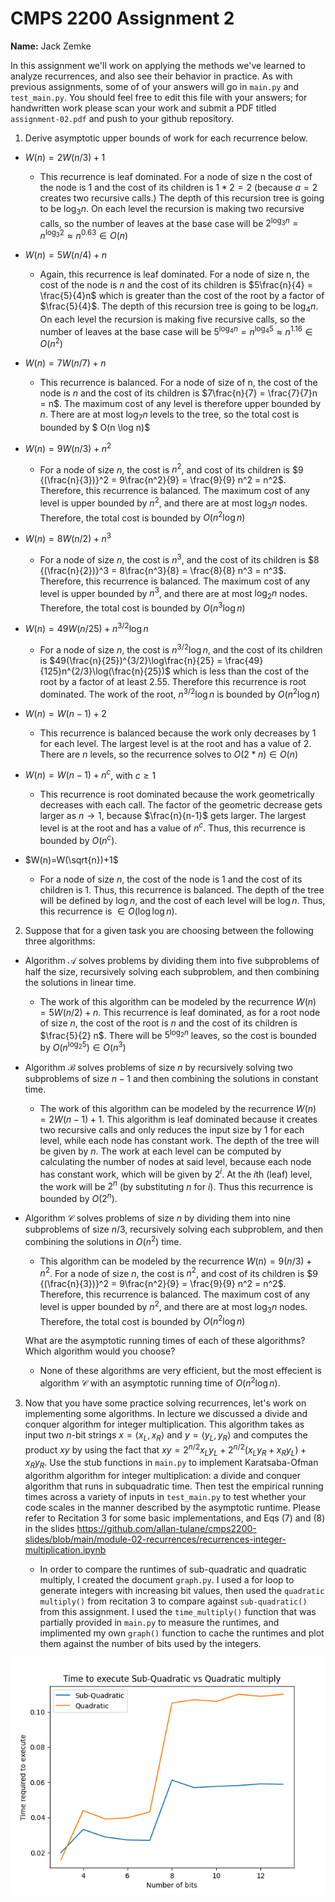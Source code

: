 # CMPS 2200 Assignment 2

**Name:** Jack Zemke

In this assignment we'll work on applying the methods we've learned to analyze recurrences, and also see their behavior
in practice. As with previous
assignments, some of of your answers will go in `main.py` and `test_main.py`. You
should feel free to edit this file with your answers; for handwritten
work please scan your work and submit a PDF titled `assignment-02.pdf`
and push to your github repository.


1. Derive asymptotic upper bounds of work for each recurrence below.
  * $W(n)=2W(n/3)+1$
    - This recurrence is leaf dominated. For a node of size n the cost of the node is $1$ and the cost of its children is $1 * 2 = 2$ (because $a=2$ creates two recursive calls.) The depth of this recursion tree is going to be $\log_{3} n$. On each level the recursion is making two recursive calls, so the number of leaves at the base case will be $2^{\log_{3} n} = n^{\log_{3} 2} \approx n^{0.63} \in O(n)$

  * $W(n)=5W(n/4)+n$
    - Again, this recurrence is leaf dominated. For a node of size n, the cost of the node is $n$ and the cost of its children is $5\frac{n}{4} = \frac{5}{4}n$ which is greater than the cost of the root by a factor of $\frac{5}{4}$. The depth of this recursion tree is going to be $\log_{4} n$. On each level the recursion is making five recursive calls, so the number of leaves at the base case will be $5^{\log_{4} n} = n^{\log_{4} 5} \approx n^{1.16} \in O(n^2)$

  * $W(n)=7W(n/7)+n$
    - This recurrence is balanced. For a node of size of n, the cost of the node is $n$ and the cost of its children is $7\frac{n}{7} = \frac{7}{7}n = n$. The maximum cost of any level is therefore upper bounded by $n$. There are at most $\log_{7} n$ levels to the tree, so the total cost is bounded by $ O(n \log n)$

  * $W(n)=9W(n/3)+n^2$
    - For a node of size $n$, the cost is $n^2$, and cost of its children is $9 {(\frac{n}{3})}^2 = 9\frac{n^2}{9} = \frac{9}{9} n^2 = n^2$. Therefore, this recurrence is balanced. The maximum cost of any level is upper bounded by $n^2$, and there are at most $\log_{3} n$ nodes. Therefore, the total cost is bounded by $O(n^2\log n)$

  * $W(n)=8W(n/2)+n^3$
    - For a node of size $n$, the cost is $n^3$, and the cost of its children is $8 {(\frac{n}{2})}^3 = 8\frac{n^3}{8} = \frac{8}{8} n^3 = n^3$. Therefore, this recurrence is balanced. The maximum cost of any level is upper bounded by $n^3$, and there are at most $\log_{2} n$ nodes. Therefore, the total cost is bounded by $O(n^3\log n)$

  * $W(n)=49W(n/25)+n^{3/2}\log n$
    - For a node of size $n$, the cost is $n^{3/2}\log n$, and the cost of its children is $49(\frac{n}{25})^{3/2}\log\frac{n}{25} = \frac{49}{125}n^{2/3}\log(\frac{n}{25})$ which is less than the cost of the root by a factor of at least $2.55$. Therefore this recurrence is root dominated. The work of the root, $n^{3/2}\log n$ is bounded by $O(n^2\log n)$
    
  * $W(n)=W(n-1)+2$
    - This recurrence is balanced because the work only decreases by 1 for each level. The largest level is at the root and has a value of $2$. There are $n$ levels, so the recurrence solves to $O(2*n) \in O(n)$
  * $W(n)= W(n-1)+n^c$, with $c\geq 1$
    - This recurrence is root dominated because the work geometrically decreases with each call. The factor of the geometric decrease gets larger as $n \rightarrow 1$, because $\frac{n}{n-1}$ gets larger. The largest level is at the root and has a value of $n^c$. Thus, this recurrence is bounded by $O(n^c)$.
  * $W(n)=W(\sqrt{n})+1$
    - For a node of size $n$, the cost of the node is $1$ and the cost of its children is $1$. Thus, this recurrence is balanced. The depth of the tree will be defined by $\log n$, and the cost of each level will be $\log n$. Thus, this recurrence is $\in O(\log\log n)$.


2. Suppose that for a given task you are choosing between the following three algorithms: 

  * Algorithm $\mathcal{A}$ solves problems by dividing them into
      five subproblems of half the size, recursively solving each
      subproblem, and then combining the solutions in linear time.
    - The work of this algorithm can be modeled by the recurrence $W(n) = 5W(n/2)+n$. This recurrence is leaf dominated, as for a root node of size $n$, the cost of the root is $n$ and the cost of its children is $\frac{5}{2} n$. There will be $5^{\log_{2} n}$ leaves, so the cost is bounded by $O(n^{\log_{2} 5}) \in O(n^3)$
    
  * Algorithm $\mathcal{B}$ solves problems of size $n$ by
      recursively solving two subproblems of size $n-1$ and then
      combining the solutions in constant time.
    - The work of this algorithm can be modeled by the recurrence $W(n) = 2W(n-1) + 1$. This algorithm is leaf dominated because it creates two recursive calls and only reduces the input size by 1 for each level, while each node has constant work. The depth of the tree will be given by $n$. The work at each level can be computed by calculating the number of nodes at said level, because each node has constant work, which will be given by $2^i$. At the $i\textrm{th}$ (leaf) level, the work will be $2^n$ (by substituting $n$ for $i$). Thus this recurrence is bounded by $O(2^n)$.
    
  * Algorithm $\mathcal{C}$ solves problems of size $n$ by dividing
      them into nine subproblems of size $n/3$, recursively solving
      each subproblem, and then combining the solutions in $O(n^2)$
      time.
     - This algorithm can be modeled by the recurrence $W(n) = 9(n/3) + n^2$. For a node of size $n$, the cost is $n^2$, and cost of its children is $9 {(\frac{n}{3})}^2 = 9\frac{n^2}{9} = \frac{9}{9} n^2 = n^2$. Therefore, this recurrence is balanced. The maximum cost of any level is upper bounded by $n^2$, and there are at most $\log_{3} n$ nodes. Therefore, the total cost is bounded by $O(n^2\log n)$

    What are the asymptotic running times of each of these algorithms?
    Which algorithm would you choose?
      - None of these algorithms are very efficient, but the most effecient is algorithm $\mathcal{C}$ with an asymptotic running time of $O(n^2\log n)$.


3. Now that you have some practice solving recurrences, let's work on
  implementing some algorithms. In lecture we discussed a divide and
  conquer algorithm for integer multiplication. This algorithm takes
  as input two $n$-bit strings $x = \langle x_L, x_R\rangle$ and
  $y=\langle y_L, y_R\rangle$ and computes the product $xy$ by using
  the fact that $xy = 2^{n/2}x_Ly_L + 2^{n/2}(x_Ly_R+x_Ry_L) +
  x_Ry_R.$ Use the
  stub functions in `main.py` to implement Karatsaba-Ofman algorithm algorithm for integer
  multiplication: a divide and conquer algorithm that runs in
  subquadratic time. Then test the empirical running times across a
  variety of inputs in `test_main.py` to test whether your code scales in the manner
  described by the asymptotic runtime. Please refer to Recitation 3 for some basic implementations, and Eqs (7) and (8) in the slides https://github.com/allan-tulane/cmps2200-slides/blob/main/module-02-recurrences/recurrences-integer-multiplication.ipynb

    - In order to compare the runtimes of sub-quadratic and quadratic multiply, I created the document `graph.py`. I used a for loop to generate integers with increasing bit values, then used the `quadratic multiply()` from recitation 3 to compare against `sub-quadratic()` from this assignment. I used the `time_multiply()` function that was partially provided in `main.py` to measure the runtimes, and implimented my own `graph()` function to cache the runtimes and plot them against the number of bits used by the integers. 
 
 ![graph comparing subquadratic and quadratic multiply time complexities](Figure_1.png)


